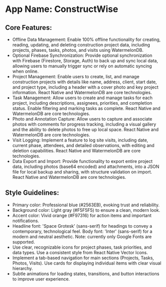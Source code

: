 # **App Name**: ConstructWise

## Core Features:

- Offline Data Management: Enable 100% offline functionality for creating, reading, updating, and deleting construction project data, including projects, phases, tasks, photos, and visits using WatermelonDB.
- Optional Firebase Synchronization: Provide optional synchronization with Firebase (Firestore, Storage, Auth) to back up and sync local data, allowing users to manually trigger sync or rely on automatic syncing when online.
- Project Management: Enable users to create, list, and manage construction projects with details like name, address, client, start date, and project type, including a header with a cover photo and key project information. React Native and WatermelonDB are core technologies.
- Task Management: Allow users to create and manage tasks for each project, including descriptions, assignees, priorities, and completion status. Enable filtering and marking tasks as complete. React Native and WatermelonDB are core technologies.
- Photo and Annotation Capture: Allow users to capture and associate photos with comments for progress tracking, including a visual gallery and the ability to delete photos to free up local space. React Native and WatermelonDB are core technologies.
- Visit Logging: Implement a feature to log site visits, including date, current phase, attendees, and detailed observations, with editing and deletion capabilities. React Native and WatermelonDB are core technologies.
- Data Export and Import: Provide functionality to export entire project data, including photos (base64 encoded) and attachments, into a JSON file for local backup and sharing, with structure validation on import. React Native and WatermelonDB are core technologies.

## Style Guidelines:

- Primary color: Professional blue (#2563EB), evoking trust and reliability.
- Background color: Light gray (#F5F5F5) to ensure a clean, modern look.
- Accent color: Vivid orange (#F97316) for action items and important notifications.
- Headline font: 'Space Grotesk' (sans-serif) for headings to convey a contemporary, technological feel. Body font: 'Inter' (sans-serif) for a modern and neutral aesthetic. Note: currently only Google Fonts are supported.
- Use clear, recognizable icons for project phases, task priorities, and data types. Use a consistent style from React Native Vector Icons.
- Implement a tab-based navigation for main sections (Projects, Tasks, Photos, Visits). Use cards for displaying individual items with clear visual hierarchy.
- Subtle animations for loading states, transitions, and button interactions to improve user experience.